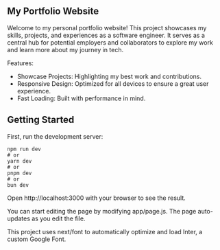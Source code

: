 
## My Portfolio Website

Welcome to my personal portfolio website! This project showcases my skills, projects, and experiences as a software engineer. It serves as a central hub for potential employers and collaborators to explore my work and learn more about my journey in tech.

Features:

* Showcase Projects: Highlighting my best work and contributions.
* Responsive Design: Optimized for all devices to ensure a great user experience.
* Fast Loading: Built with performance in mind.

## Getting Started

First, run the development server:

```
npm run dev
# or
yarn dev
# or
pnpm dev
# or
bun dev
```

Open http://localhost:3000 with your browser to see the result.

You can start editing the page by modifying app/page.js. The page auto-updates as you edit the file.

This project uses next/font to automatically optimize and load Inter, a custom Google Font.

